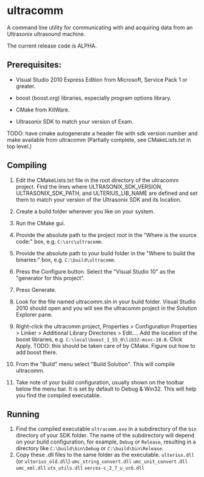 ultracomm
=========

A command line utility for communicating with and acquiring data from an Ultrasonix ultrasound machine.

The current release code is ALPHA.


Prerequisites:
--------------


 - Visual Studio 2010 Express Edition from Microsoft, Service Pack 1 or greater.

 - boost (boost.org) libraries, especially program options library.

 - CMake from KitWare.

 - Ultrasonix SDK to match your version of Exam.


TODO: have cmake autogenerate a header file with sdk version number and make available from ultracomm (Partially complete, see CMakeLists.txt in top level.)

Compiling
---------

1. Edit the CMakeLists.txt file in the root directory of the ultracomm project.
   Find the lines where ULTRASONIX_SDK_VERSION, ULTRASONIX_SDK_PATH, and ULTERIUS_LIB_NAME
   are defined and set them to match your version of the Ultrasonix SDK and its location.

1. Create a build folder wherever you like on your system.

1. Run the CMake gui.

1. Provide the absolute path to the project root in the "Where is the source code:" 
   box, e.g. `C:\src\ultracomm`.

1. Provide the absolute path to your build folder in the "Where to build the
   binaries:" box, e.g. `C:\build\ultracomm`.

1. Press the Configure button. Select the "Visual Studio 10" as the
   "generator for this project".

1. Press Generate. 

1. Look for the file named ultracomm.sln in your build folder.
   Visual Studio 2010 should open and you will see the ultracomm project
   in the Solution Explorer pane.

1. Right-click the ultracomm project, Properties > Configuration Properties > Linker >
   Additional Library Directories > Edit.... Add the location of the boost libraries,
   e.g. `C:\local\boost_1_55_0\lib32-msvc-10.0`. Click Apply.
TODO: this should be taken care of by CMake. Figure out how to add boost there.
 
1. From the "Build" menu select "Build Solution". This will compile ultracomm.

1. Take note of your build configuration, usually shown on the toolbar below the menu bar.
   It is set by default to Debug & Win32. This will help you find the compiled executable.
 

Running
-------

1. Find the compiled executable `ultracomm.exe` in a subdirectory of the `bin` directory of your SDK folder.
   The name of the subdirectory will depend on your build configuration, for example, `Debug` or `Release`,
   resulting in a directory like `C:\build\bin\Debug` or `C:\build\bin\Release`.
1. Copy these .dll files to the same folder as the executable.
    `ulterius.dll` (or `ulterius_old.dll`)
    `umc_string_convert.dll`
    `umc_unit_convert.dll`
    `umc_xml.dll`
    `utx_utils.dll`
    `xerces-c_2_7_u_vc6.dll`


